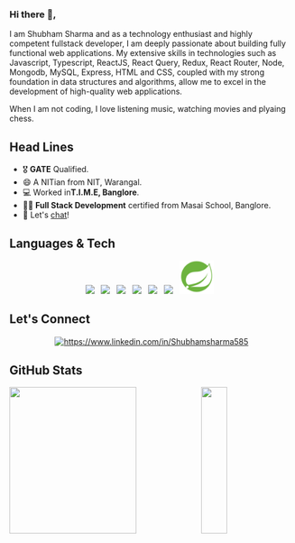### Hi there :wave:, 

I am Shubham Sharma and as a technology enthusiast and highly competent fullstack developer, I am deeply passionate about building fully functional web applications. My extensive skills in technologies such as Javascript, Typescript, ReactJS, React Query, Redux, React Router, Node, Mongodb, MySQL, Express, HTML and CSS, coupled with my strong foundation in data structures and algorithms, allow me to excel in the development of high-quality web applications.


When I am not coding, I love listening music, watching movies and plyaing chess.


## Head Lines
- 🎖️ <b>GATE</b> Qualified. 
- 😄 A NITian from NIT, Warangal. 
- 💻 Worked in<b>T.I.M.E, Banglore</b>. 
- 🏳️‍🌈 <b>Full Stack Development</b> certified from Masai School, Banglore. 
- 💬 Let's [chat](mailto:shubhamsharma585@gmail.com)!

## Languages & Tech

<p align='center'>
    <img height="60" src="https://upload.wikimedia.org/wikipedia/commons/3/3b/Javascript_Logo.png">&nbsp;&nbsp;
    <img height="60" src="https://cdn.iconscout.com/icon/free/png-256/typescript-3629713-3030764.png">&nbsp;&nbsp;
    <img height="60" src="https://cdn4.iconfinder.com/data/icons/logos-3/600/React.js_logo-512.png">&nbsp;&nbsp; 
    <img height="60" src="https://miro.medium.com/max/2800/0*U2DmhXYumRyXH6X1.png">&nbsp;&nbsp;
    <img height="60" src="https://icon-library.com/images/node-js-icon/node-js-icon-8.jpg">&nbsp;&nbsp;
    <img height="60" src="https://w7.pngwing.com/pngs/925/447/png-transparent-express-js-node-js-javascript-mongodb-node-js-text-trademark-logo.png">&nbsp;&nbsp;
    <img height="60" src="https://raw.githubusercontent.com/github/explore/80688e429a7d4ef2fca1e82350fe8e3517d3494d/topics/spring-boot/spring-boot.png">&nbsp;&nbsp;
</p>

## Let's Connect

<p align='center'>
   <a href="www.linkedin.com/in/shubhamsharma585" target="blank">
  <img align="center" src="https://raw.githubusercontent.com/rahuldkjain/github-profile-readme-generator/master/src/images/icons/Social/linked-in-alt.svg" alt="https://www.linkedin.com/in/Shubhamsharma585" height="30" width="40" /></a>
</p>


## GitHub Stats
<div>
  <img src="https://github-readme-stats.vercel.app/api?username=shubhamsharma585&show_icons=true&theme=radical" height="260px" width="66.75%"/> 
  <img src="https://github-readme-stats.vercel.app/api/top-langs/?username=shubhamsharma585&theme=tokyonight" height="260px" width="30.25%"/>
</div>
<!--
**soumitha18/soumitha18** is a ✨ _special_ ✨ repository because its `README.md` (this file) appears on your GitHub profile.

Here are some ideas to get you started:

- 🔭 I’m currently working on ...
- 🌱 I’m currently learning ...
- 👯 I’m looking to collaborate on ...
- 🤔 I’m looking for help with ...
- 💬 Ask me about ...
- 📫 How to reach me: ...
- 😄 Pronouns: ...
- ⚡ Fun fact: ...
-->

